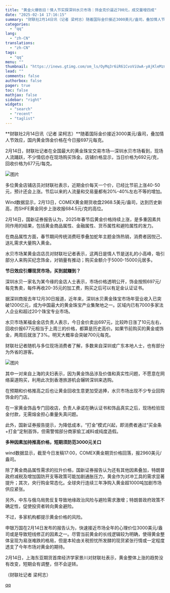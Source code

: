 ```yaml
---
title: "黄金火爆依旧！情人节实探深圳水贝市场：饰金克价逼近700元，成交量增四成"
date: "2025-02-14 17:16:15"
summary: "财联社2月14日讯（记者 梁柯志）随着国际金价接近3000美元/盎司，叠加情人节效应，国内黄金饰金价..."
categories:
  - "qq"
lang:
  - "zh-CN"
translations:
  - "zh-CN"
tags:
  - "qq"
menu: ""
thumbnail: "https://inews.gtimg.com/om_ls/OyMq3r6iR61CvoViUwA-yAjKleMzmYKAci7JA9P6jFh14AA_640360/0"
lead: ""
comments: false
authorbox: false
pager: true
toc: false
mathjax: false
sidebar: "right"
widgets:
  - "search"
  - "recent"
  - "taglist"
---
```


**财联社2月14日讯（记者 梁柯志）**随着国际金价接近3000美元/盎司，叠加情人节效应，国内黄金饰金价格在今日报697元每克。

2月14日，财联社记者在全国最大的黄金珠宝交易市场—深圳水贝市场看到，现场人流踊跃，不少情侣亦在现场购买饰金。店铺价格显示，当日价格为692元/克，回收价格为677元/每克。

![图片](https://inews.gtimg.com/om_bt/OLgw1E15OLL3ClfguQYyQ7AmE2izfOaDohb3oNbz5GQOQAA/641)

多位黄金店铺店员对财联社表示，近期金价每天一个价，已经比节前上涨40-50元，预计还会上涨。节后以来的人流量和交易量都有20%-40%左右不等的增加。

Wind数据显示，2月13日，COMEX黄金期货收盘2968.5美元/盎司，达到历史新高，而SHFE黄金同步上涨收报684.5元/克的高位。

2月14日，国新证券报告认为，2025年春节后黄金价格持续上涨，是多重因素共同作用的结果，包括黄金商品属性、金融属性、货币属性和避险属性的发力。

在商品属性方面，春节期间传统消费旺季叠加蛇年主题金饰热销，消费者因悦己、送礼需求大量购入黄金。

水贝市场某黄金店店员对财联社记者表示，这两日是情人节是送礼的小高峰，吸引部分人来购买纪念饰金，对销量有推动；购买金额介于5000-15000元居多。

**节日效应引爆现货市场，买到就赚到？**

深圳水贝一家名为某今缘的金店人士表示，市场价格透明公开，饰金按照697元/每克售卖，每件再收20-35元的加工费，购买之后可以有足金认证证书。

据深圳商报去年12月30日报道，近年来，深圳水贝黄金珠宝市场年营业收入已突破1200亿元，成为中国最大的黄金珠宝产业集聚地之一。区域内已有7000多家法人企业和超过20个珠宝专业市场。

水贝市场某福金金店负责人表示，今日金价卖出697元，比较昨日涨了10元左右，回收价报677元相当于上周三的价格，都算是历史高价。如果节前购买的黄金或饰金，两周后就涨了3%。明天大概率会突破700元每克。

财联社记者随机与多位现场消费者了解，多数来自深圳或广东本地人士，也有部分为外省的游客。

![图片](https://inews.gtimg.com/om_bt/OzfZvJC-xKgARJtxvzjbXbRaUqDjrbQtYp0ulIbqiD1P4AA/641)

其中一对来自上海的夫妇表示，因为黄金饰品涉及价值和真实性问题，不愿意在网络渠道购买，利用此次到香港旅游机会辗转深圳来选购。

在预期和价格推高之后也让黄金回收生意更加受追捧，水贝市场出现不少专业回购饰金的门店。

在一家黄金饰品专门回收店，负责人承诺在确认证书和饰品真实之后，现场检验现金付款，无需熔金担心重量失真问题。

此外，国新证券报告提示，为降低成本，“打金”模式兴起，即消费者通过“买金条+打金”定制首饰，但需警惕部分商家偷工减料或纯度造假。

**多种因素加持推高价格，短期须防范3000元关口**

wind数据显示，截至今日发稿17:00，COMEX黄金期货价格回落，报2960美元/盎司。

除了黄金商品属性需求的拉升价格，国新证券报告认为还有其他因素叠加，特朗普政府减税及增加国防开支等政策可能加剧通胀压力，黄金作为对冲工具的需求显著提升；其次，央行购金常态化。全球央行连续三年净购入黄金超1000吨加剧市场供应紧张。

另外，中东与俄乌局势反复导致地缘政治风险与避险需求激增；特朗普政府政策不确定性，促使投资者转向黄金避险。

不过，多家机构都提示黄金价格的风险。

申银万国在2月14日发布的报告认为，快速接近市场全年的心理价位3000美元/盎司或是导致短线修正的因素之一。尽管当前黄金的长线逻辑较为明确，使得黄金整体呈现为易涨难跌的格局，但是本轮由关税担忧所发酵的现货紧张行情或一定程度透支了今年市场对黄金的期待。

2月14日，上海东亚期货首席经济学家景川对财联社表示，黄金整体上涨的趋势没有改变，短期会有调整，但不会逆转。

（财联社记者 梁柯志）

[qq](https://new.qq.com/rain/a/20250214A06QYD00)
